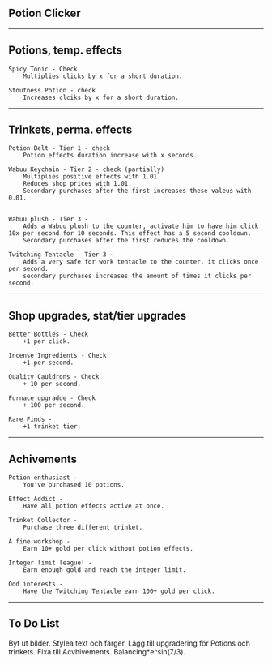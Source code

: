 Potion Clicker
---

---
Potions, temp. effects
---
    Spicy Tonic - Check
        Multiplies clicks by x for a short duration.

    Stoutness Potion - check
        Increases clciks by x for a short duration.

    

---
Trinkets, perma. effects
---
    Potion Belt - Tier 1 - check
        Potion effects duration increase with x seconds.

    Wabuu Keychain - Tier 2 - check (partially)
        Multiplies positive effects with 1.01.
        Reduces shop prices with 1.01.
        Secondary purchases after the first increases these valeus with 0.01.


    Wabuu plush - Tier 3 -
        Adds a Wabuu plush to the counter, activate him to have him click 10x per second for 10 seconds. This effect has a 5 second cooldown.
        Secondary purchases after the first reduces the cooldown.

    Twitching Tentacle - Tier 3 -
        Adds a very safe for work tentacle to the counter, it clicks once per second.
        secondary purchases increases the amount of times it clicks per second.


---
Shop upgrades, stat/tier upgrades
---
    Better Bottles - Check
        +1 per click.

    Incense Ingredients - Check
        +1 per second.

    Quality Cauldrons - Check
        + 10 per second.

    Furnace upgradde - Check
        + 100 per second.

    Rare Finds - 
        +1 trinket tier.


---
Achivements
---
    Potion enthusiast -
        You've purchased 10 potions.
    
    Effect Addict -
        Have all potion effects active at once.

    Trinket Collector -
        Purchase three different trinket.

    A fine workshop -
        Earn 10+ gold per click without potion effects.

    Integer limit league! -
        Earn enough gold and reach the integer limit.

    Odd interests -
        Have the Twitching Tentacle earn 100+ gold per click.


---
To Do List
---
Byt ut bilder.
Stylea text och färger.
Lägg till upgradering för Potions och trinkets.
Fixa till Acvhivements.
Balancing*e^sin(7/3).